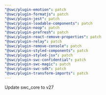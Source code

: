 ```yaml
---
"@swc/plugin-emotion": patch
"@swc/plugin-formatjs": patch
"@swc/plugin-jest": patch
"@swc/plugin-loadable-components": patch
"@swc/plugin-noop": patch
"@swc/plugin-prefresh": patch
"@swc/plugin-react-remove-properties": patch
"@swc/plugin-relay": patch
"@swc/plugin-remove-console": patch
"@swc/plugin-styled-components": patch
"@swc/plugin-styled-jsx": patch
"@swc/plugin-swc-confidential": patch
"@swc/plugin-swc-magic": patch
"@swc/plugin-swc-sdk": patch
"@swc/plugin-transform-imports": patch
---
```


Update swc_core to v27
